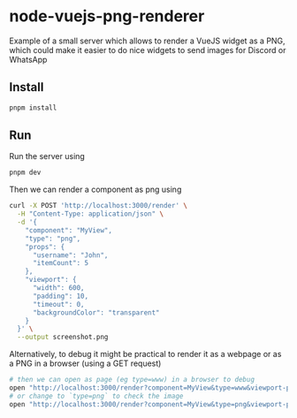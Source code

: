 # node-vuejs-png-renderer

Example of a small server which allows to render a VueJS widget as a PNG, which could make it easier to do nice widgets to send images for Discord or WhatsApp

## Install

```sh
pnpm install
```

## Run

Run the server using
```sh
pnpm dev
```

Then we can render a component as png using

```sh
curl -X POST 'http://localhost:3000/render' \
  -H "Content-Type: application/json" \
  -d '{
    "component": "MyView",
    "type": "png",
    "props": {
      "username": "John",
      "itemCount": 5
    },
    "viewport": {
      "width": 600,
      "padding": 10,
      "timeout": 0,
      "backgroundColor": "transparent"
    }
  }' \
  --output screenshot.png
```

Alternatively, to debug it might be practical to render it as a webpage or as a PNG in a browser (using a GET request)
```sh
# then we can open as page (eg type=www) in a browser to debug
open "http://localhost:3000/render?component=MyView&type=www&viewport-padding=10&viewport-background=transparent"
# or change to `type=png` to check the image
open "http://localhost:3000/render?component=MyView&type=png&viewport-padding=10&viewport-background=transparent"
```
